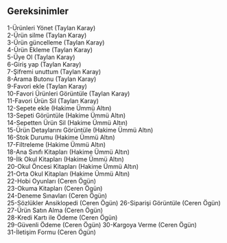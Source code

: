 


## Gereksinimler
1-Ürünleri Yönet (Taylan Karay)        
2-Ürün silme (Taylan Karay)        
3-Ürün güncelleme (Taylan Karay)      
4-Ürün Ekleme (Taylan Karay)        
5-Üye Ol (Taylan Karay)       
6-Giriş yap (Taylan Karay)           
7-Şifremi unuttum (Taylan Karay)        
8-Arama Butonu (Taylan Karay)          
9-Favori ekle (Taylan Karay)            
10-Favori Ürünleri Görüntüle (Taylan Karay)        
11-Favori Ürün Sil (Taylan Karay)         
12-Sepete ekle (Hakime Ümmü Altın)      
13-Sepeti Görüntüle (Hakime Ümmü Altın)                               
14-Sepetten Ürün Sil (Hakime Ümmü Altın)             
15-Ürün Detaylarını Görüntüle (Hakime Ümmü Altın)                   
16-Stok Durumu (Hakime Ümmü Altın)             
17-Filtreleme (Hakime Ümmü Altın)                 
18-Ana Sınıfı Kitapları (Hakime Ümmü Altın)                  
19-İlk Okul Kitapları (Hakime Ümmü Altın)                 
20-Okul Öncesi Kitapları (Hakime Ümmü Altın)               
21-Orta Okul Kitapları (Hakime Ümmü Altın)        
22-Hobi Oyunları (Ceren Ögün)  
23-Okuma Kitapları (Ceren Ögün)  
24-Deneme Sınavları (Ceren Ögün)   
25-Sözlükler Ansiklopedi (Ceren Ögün)
26-Siparişi Görüntüle (Ceren Ögün)
27-Ürün Satın Alma (Ceren Ögün)     
28-Kredi Kartı ile Ödeme (Ceren Ögün)      
29-Güvenli Ödeme (Ceren Ögün)
30-Kargoya Verme (Ceren Ögün)     
31-İletişim Formu (Ceren Ögün)  
     
     
            
            
               
              
            
         
      
    
  


